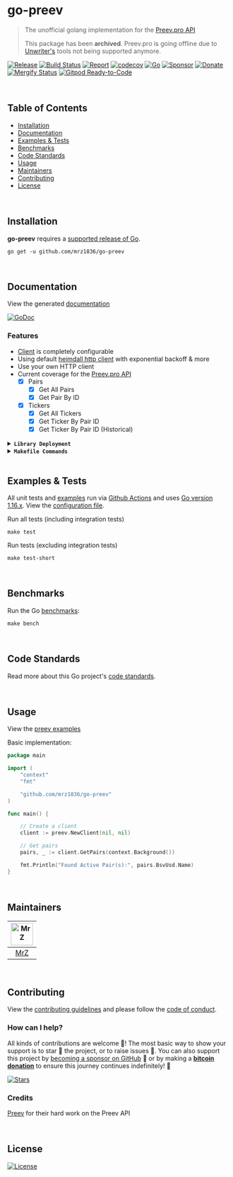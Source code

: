 # go-preev
> The unofficial golang implementation for the [Preev.pro API](https://preev.pro/api/)
> 
> This package has been **archived**. Preev.pro is going offline due to [Unwriter's](https://github.com/unwriter) tools not being supported anymore.

[![Release](https://img.shields.io/github/release-pre/mrz1836/go-preev.svg?logo=github&style=flat&v=4)](https://github.com/mrz1836/go-preev/releases)
[![Build Status](https://img.shields.io/github/workflow/status/mrz1836/go-preev/run-go-tests?logo=github&v=3)](https://github.com/mrz1836/go-preev/actions)
[![Report](https://goreportcard.com/badge/github.com/mrz1836/go-preev?style=flat&v=4)](https://goreportcard.com/report/github.com/mrz1836/go-preev)
[![codecov](https://codecov.io/gh/mrz1836/go-preev/branch/master/graph/badge.svg?v=4)](https://codecov.io/gh/mrz1836/go-preev)
[![Go](https://img.shields.io/github/go-mod/go-version/mrz1836/go-preev?v=4)](https://golang.org/)
[![Sponsor](https://img.shields.io/badge/sponsor-MrZ-181717.svg?logo=github&style=flat&v=4)](https://github.com/sponsors/mrz1836)
[![Donate](https://img.shields.io/badge/donate-bitcoin-ff9900.svg?logo=bitcoin&style=flat)](https://mrz1818.com/?tab=tips&utm_source=github&utm_medium=sponsor-link&utm_campaign=go-preev&utm_term=go-preev&utm_content=go-preev)
<br>
[![Mergify Status](https://img.shields.io/endpoint.svg?url=https://api.mergify.com/v1/badges/mrz1836/go-preev&style=flat&v=1)](https://mergify.io)
[![Gitpod Ready-to-Code](https://img.shields.io/badge/Gitpod-ready--to--code-blue?logo=gitpod&v=1)](https://gitpod.io/#https://github.com/mrz1836/go-preev)
    

<br/>

## Table of Contents
- [Installation](#installation)
- [Documentation](#documentation)
- [Examples & Tests](#examples--tests)
- [Benchmarks](#benchmarks)
- [Code Standards](#code-standards)
- [Usage](#usage)
- [Maintainers](#maintainers)
- [Contributing](#contributing)
- [License](#license)

<br/>

## Installation

**go-preev** requires a [supported release of Go](https://golang.org/doc/devel/release.html#policy).
```shell script
go get -u github.com/mrz1836/go-preev
```

<br/>

## Documentation
View the generated [documentation](https://pkg.go.dev/github.com/mrz1836/go-preev)

[![GoDoc](https://godoc.org/github.com/mrz1836/go-preev?status.svg&style=flat)](https://pkg.go.dev/github.com/mrz1836/go-preev)

### Features
- [Client](client.go) is completely configurable
- Using default [heimdall http client](https://github.com/gojek/heimdall) with exponential backoff & more
- Use your own HTTP client
- Current coverage for the [Preev.pro API](https://preev.pro/api/)
    - [x] Pairs
        - [x] Get All Pairs
        - [x] Get Pair By ID
    - [x] Tickers
        - [x] Get All Tickers
        - [x] Get Ticker By Pair ID
        - [x] Get Ticker By Pair ID (Historical)

<details>
<summary><strong><code>Library Deployment</code></strong></summary>
<br/>

[goreleaser](https://github.com/goreleaser/goreleaser) for easy binary or library deployment to Github and can be installed via: `brew install goreleaser`.

The [.goreleaser.yml](.goreleaser.yml) file is used to configure [goreleaser](https://github.com/goreleaser/goreleaser).

Use `make release-snap` to create a snapshot version of the release, and finally `make release` to ship to production.
</details>

<details>
<summary><strong><code>Makefile Commands</code></strong></summary>
<br/>

View all `makefile` commands
```shell script
make help
```

List of all current commands:
```text
all                   Runs lint, test-short and vet
clean                 Remove previous builds and any test cache data
clean-mods            Remove all the Go mod cache
coverage              Shows the test coverage
diff                  Show the git diff
generate              Runs the go generate command in the base of the repo
godocs                Sync the latest tag with GoDocs
help                  Show this help message
install               Install the application
install-go            Install the application (Using Native Go)
install-releaser      Install the GoReleaser application
lint                  Run the golangci-lint application (install if not found)
release               Full production release (creates release in Github)
release               Runs common.release then runs godocs
release-snap          Test the full release (build binaries)
release-test          Full production test release (everything except deploy)
replace-version       Replaces the version in HTML/JS (pre-deploy)
run-examples          Runs all the examples
tag                   Generate a new tag and push (tag version=0.0.0)
tag-remove            Remove a tag if found (tag-remove version=0.0.0)
tag-update            Update an existing tag to current commit (tag-update version=0.0.0)
test                  Runs lint and ALL tests
test-ci               Runs all tests via CI (exports coverage)
test-ci-no-race       Runs all tests via CI (no race) (exports coverage)
test-ci-short         Runs unit tests via CI (exports coverage)
test-no-lint          Runs just tests
test-short            Runs vet, lint and tests (excludes integration tests)
test-unit             Runs tests and outputs coverage
uninstall             Uninstall the application (and remove files)
update-linter         Update the golangci-lint package (macOS only)
vet                   Run the Go vet application
```
</details>

<br/>

## Examples & Tests
All unit tests and [examples](examples) run via [Github Actions](https://github.com/mrz1836/go-preev/actions) and
uses [Go version 1.16.x](https://golang.org/doc/go1.16). View the [configuration file](.github/workflows/run-tests.yml).

Run all tests (including integration tests)
```shell script
make test
```

Run tests (excluding integration tests)
```shell script
make test-short
```

<br/>

## Benchmarks
Run the Go [benchmarks](preev_test.go):
```shell script
make bench
```

<br/>

## Code Standards
Read more about this Go project's [code standards](.github/CODE_STANDARDS.md).

<br/>

## Usage
View the [preev examples](examples/examples.go)

Basic implementation:

```go
package main

import (
	"context"
	"fmt"

	"github.com/mrz1836/go-preev"
)

func main() {

	// Create a client
	client := preev.NewClient(nil, nil)

	// Get pairs
	pairs, _ := client.GetPairs(context.Background())

	fmt.Println("Found Active Pair(s):", pairs.BsvUsd.Name)
}
```
 
<br/>

## Maintainers
| [<img src="https://github.com/mrz1836.png" height="50" alt="MrZ" />](https://github.com/mrz1836) |
|:------------------------------------------------------------------------------------------------:|
|                                [MrZ](https://github.com/mrz1836)                                 |
              
<br/>

## Contributing
View the [contributing guidelines](.github/CONTRIBUTING.md) and please follow the [code of conduct](.github/CODE_OF_CONDUCT.md).

### How can I help?
All kinds of contributions are welcome :raised_hands:! 
The most basic way to show your support is to star :star2: the project, or to raise issues :speech_balloon:. 
You can also support this project by [becoming a sponsor on GitHub](https://github.com/sponsors/mrz1836) :clap: 
or by making a [**bitcoin donation**](https://mrz1818.com/?tab=tips&utm_source=github&utm_medium=sponsor-link&utm_campaign=go-preev&utm_term=go-preev&utm_content=go-preev) to ensure this journey continues indefinitely! :rocket:

[![Stars](https://img.shields.io/github/stars/mrz1836/go-preev?label=Please%20like%20us&style=social&v=1)](https://github.com/mrz1836/go-preev/stargazers)

### Credits

[Preev](https://tncpw.co/d19f43a3) for their hard work on the Preev API

<br/>

## License

[![License](https://img.shields.io/github/license/mrz1836/go-preev.svg?style=flat&v=4)](LICENSE)